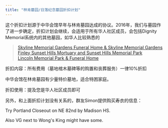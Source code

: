 ```yaml
---
title: "林肯墓园/日落纪念墓园折扣计划"
---
```


这个折扣计划源于中华会馆早年与林肯墓园达成的协议。2016年，我们与墓园作了进一步确定，折扣计划会继续，会适用于所有华人社区成员，会包括Dignity Memorial系统内的其他墓园，如华人比较熟悉的

> [Skyline Memorial Gardens Funeral Home & Skyline Memorial Gardens](https://www.dignitymemorial.com/funeral-homes/portland-or/skyline-memorial-gardens-funeral-home/2433)  
> [Finley Sunset Hills Mortuary and Sunset Hills Memorial Park](https://www.dignitymemorial.com/funeral-homes/portland-or/finley-sunset-hills-mortuary/9588)  
> [Lincoln Memorial Park & Funeral Home](https://www.dignitymemorial.com/funeral-homes/portland-or/lincoln-memorial-park-funeral-home/4209)  

折扣内容：所有费用（墓地棺木墓碑等的购置和丧葬服务）一律10%折扣

中华会馆在林肯墓园有少量特价墓地，适合特困家庭。

折扣使用：提及您是华人社区成员即可

另外，和上面折扣计划没有关系的，群友Simon提供购买寿衣的信息：

Try Portland Closeout on NE 82nd by Madison HS.

Also VG next to Wong's King might have some.
